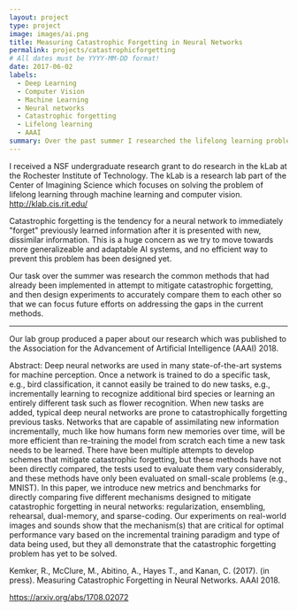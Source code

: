 ```yaml
---
layout: project
type: project
image: images/ai.png
title: Measuring Catastrophic Forgetting in Neural Networks
permalink: projects/catastrophicforgetting
# All dates must be YYYY-MM-DD format!
date: 2017-06-02
labels:
  - Deep Learning
  - Computer Vision
  - Machine Learning
  - Neural networks
  - Catastrophic forgetting
  - Lifelong learning
  - AAAI
summary: Over the past summer I researched the lifelong learning problem of catastrophic forgetting in neural networks at the Rochester Institute of Technology.
---
```


I received a NSF undergraduate research grant to do research in the kLab at the Rochester Institute of Technology.
The kLab is a research lab part of the Center of Imagining Science which focuses on solving the problem of lifelong learning through
machine learning and computer vision. http://klab.cis.rit.edu/

Catastrophic forgetting is the tendency for a neural network to immediately "forget" previously learned information after it is presented
with new, dissimilar information. This is a huge concern as we try to move towards more generalizeable and adaptable AI systems, and no efficient 
way to prevent this problem has been designed yet. 

Our task over the summer was research the common methods that had already been implemented in attempt to mitigate catastrophic forgetting,
and then design experiments to accurately compare them to each other so that we can focus future efforts on addressing the gaps in the current 
methods. 

<hr> 

Our lab group produced a paper about our research which was published to the Association for the Advancement of Artificial Intelligence
(AAAI) 2018.

Abstract: Deep neural networks are used in many state-of-the-art systems for machine perception. 
Once a network is trained to do a specific task, e.g., bird classification, it cannot easily be trained to do new tasks,
e.g., incrementally learning to recognize additional bird species or learning an entirely different task such as flower recognition. 
When new tasks are added, typical deep neural networks are prone to catastrophically forgetting previous tasks. Networks that are 
capable of assimilating new information incrementally, much like how humans form new memories over time, will be more efficient 
than re-training the model from scratch each time a new task needs to be learned. There have been multiple attempts to develop 
schemes that mitigate catastrophic forgetting, but these methods have not been directly compared, the tests used to evaluate them 
vary considerably, and these methods have only been evaluated on small-scale problems (e.g., MNIST). In this paper, we introduce new 
metrics and benchmarks for directly comparing five different mechanisms designed to mitigate catastrophic forgetting in neural networks: 
regularization, ensembling, rehearsal, dual-memory, and sparse-coding. Our experiments on real-world images and sounds show that the 
mechanism(s) that are critical for optimal performance vary based on the incremental training paradigm and type of data being used, 
but they all demonstrate that the catastrophic forgetting problem has yet to be solved.

Kemker, R., McClure, M., Abitino, A., Hayes T., and Kanan, C. (2017). (in press). Measuring Catastrophic Forgetting in Neural 
Networks. AAAI 2018. 

https://arxiv.org/abs/1708.02072
